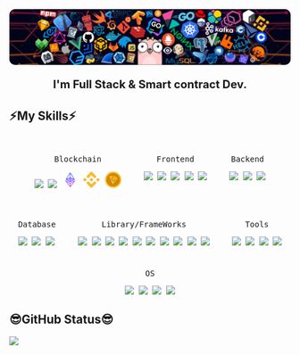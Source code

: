 
<!--
**blaze00193/blaze00193** is a ✨ _special_ ✨ repository because its `README.md` (this file) appears on your GitHub profile.

Here are some ideas to get you started:

- 🔭 I’m currently working on ...
- 🌱 I’m currently learning ...
- 👯 I’m looking to collaborate on ...
- 🤔 I’m looking for help with ...
- 💬 Ask me about ...
- 📫 How to reach me: ...
- 😄 Pronouns: ...
- ⚡ Fun fact: ...
-->

<img style="border-radius: 10px;" src="./header_1.png" alt="Blockchain Background" />

<p align="center" style="font-size: 20px; font-weight: bold; margin-top: 20px;"> I'm Full Stack & Smart contract Dev. </p>

## ⚡My Skills⚡

<div style="display: flex; flex-wrap: wrap; gap: 10px; justify-content: center; margin: 20px 0;">
  <kbd style="padding: 15px;">
    <p style="text-align: center;">Blockchain</p>
    <img width="30px" src="https://cdn.jsdelivr.net/gh/devicons/devicon@latest/icons/solidity/solidity-original.svg" />
    <img width="30px" src="https://cdn.jsdelivr.net/gh/devicons/devicon@latest/icons/rust/rust-original.svg" />
    <img width="30px" src="./svg/ethereum.svg" />
    <img width="30px" src="./svg/binance-logo.svg" />
    <img width="30px" src="./svg/tron.svg" />
  </kbd>
  <kbd style="padding: 15px;">
    <p style="text-align: center;">Frontend</p>
    <img width="30px" src="https://cdn.jsdelivr.net/gh/devicons/devicon/icons/html5/html5-original.svg" /> 
    <img width="30px" src="https://cdn.jsdelivr.net/gh/devicons/devicon/icons/css3/css3-plain.svg" /> 
    <img width="30px" src="https://cdn.jsdelivr.net/gh/devicons/devicon/icons/sass/sass-original.svg" /> 
    <img width="30px" src="https://cdn.jsdelivr.net/gh/devicons/devicon/icons/javascript/javascript-original.svg" />
    <img width="30px" src="https://cdn.jsdelivr.net/gh/devicons/devicon/icons/typescript/typescript-original.svg" />
  </kbd>
  <kbd style="padding: 15px;">
    <p style="text-align: center;">Backend</p>
    <img width="30px" src="https://cdn.jsdelivr.net/gh/devicons/devicon@latest/icons/php/php-original.svg" />
    <img width="30px" src="https://cdn.jsdelivr.net/gh/devicons/devicon@latest/icons/nodejs/nodejs-original.svg" />
    <img width="30px" src="https://cdn.jsdelivr.net/gh/devicons/devicon@latest/icons/python/python-original.svg" />
  </kbd>
  <kbd style="padding: 15px;">
    <p style="text-align: center;">Database</p>
    <img width="30px" src="https://cdn.jsdelivr.net/gh/devicons/devicon@latest/icons/mysql/mysql-original.svg" />
    <img width="30px" src="https://cdn.jsdelivr.net/gh/devicons/devicon@latest/icons/postgresql/postgresql-original.svg" />
    <img width="30px" src="https://cdn.jsdelivr.net/gh/devicons/devicon@latest/icons/mongodb/mongodb-original.svg" />
  </kbd>
  <kbd style="padding: 15px;">
    <p style="text-align: center;">Library/FrameWorks</p>
    <img width="30px" src="https://cdn.jsdelivr.net/gh/devicons/devicon@latest/icons/react/react-original.svg" />
    <img width="30px" src="https://cdn.jsdelivr.net/gh/devicons/devicon/icons/vuejs/vuejs-original.svg" />
    <img width="30px" src="https://cdn.jsdelivr.net/gh/devicons/devicon@latest/icons/nextjs/nextjs-original.svg" />
    <img width="30px" src="https://cdn.jsdelivr.net/gh/devicons/devicon@latest/icons/nuxtjs/nuxtjs-original.svg" />
    <img width="30px" src="https://cdn.jsdelivr.net/gh/devicons/devicon@latest/icons/laravel/laravel-original.svg" />
    <img width="30px" src="https://cdn.jsdelivr.net/gh/devicons/devicon@latest/icons/django/django-plain.svg" />
    <img width="30px" src="https://cdn.jsdelivr.net/gh/devicons/devicon@latest/icons/fastapi/fastapi-original.svg" />
    <img width="30px" src="https://cdn.jsdelivr.net/gh/devicons/devicon@latest/icons/supabase/supabase-original.svg" />
    <img width="30px" src="https://cdn.jsdelivr.net/gh/devicons/devicon@latest/icons/tailwindcss/tailwindcss-original.svg" />
    <img width="30px" src="https://cdn.jsdelivr.net/gh/devicons/devicon@latest/icons/materialui/materialui-original.svg" />
  </kbd>
  <kbd style="padding: 15px;">
    <p style="text-align: center;">Tools</p>
    <img width="30px" src="https://cdn.jsdelivr.net/gh/devicons/devicon/icons/vscode/vscode-original.svg" />
    <img width="30px" src="https://cdn.jsdelivr.net/gh/devicons/devicon@latest/icons/git/git-original.svg" />
    <img width="30px" src="https://cdn.jsdelivr.net/gh/devicons/devicon@latest/icons/github/github-original.svg" />
    <img width="30px" src="https://cdn.jsdelivr.net/gh/devicons/devicon@latest/icons/amazonwebservices/amazonwebservices-plain-wordmark.svg" />
  </kbd>
  <kbd>
    <p style="text-align: center;">OS</p>
    <img width="30px" src="https://cdn.jsdelivr.net/gh/devicons/devicon/icons/linux/linux-original.svg" />
    <img width="30px" src="https://cdn.jsdelivr.net/gh/devicons/devicon/icons/android/android-original.svg" />
    <img width="30px" src="https://cdn.jsdelivr.net/gh/devicons/devicon@latest/icons/windows11/windows11-original-wordmark.svg" />
    <img width="30px" src="https://cdn.jsdelivr.net/gh/devicons/devicon@latest/icons/docker/docker-original.svg" />
  </kbd>
</div>

<!-- <img width="100%" src="https://user-images.githubusercontent.com/73097560/115834477-dbab4500-a447-11eb-908a-139a6edaec5c.gif"> -->
## 😎GitHub Status😎

<div id='profile-them'>
  <img width="50%" id='github-status' src='https://github-readme-stats.vercel.app/api/top-langs/?username=blaze00193&layout=compact' />
</div>
